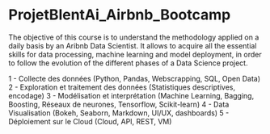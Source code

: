# ProjetBlentAi_Airbnb_Bootcamp

The objective of this course is to understand the methodology applied on a daily basis by an Aribnb Data Scientist. It allows to acquire all the essential skills for data processing, machine learning and model deployment, in order to follow the evolution of the different phases of a Data Science project.

  1 - Collecte des données (Python, Pandas, Webscrapping, SQL, Open Data)
  2 - Exploration et traitement des données (Statistiques descriptives, encodage)
  3 - Modélisation et interprétation (Machine Learning, Bagging, Boosting, Réseaux de neurones, Tensorflow, Scikit-learn)
  4 - Data Visualisation (Bokeh, Seaborn, Markdown, UI/UX, dashboards)
  5 - Déploiement sur le Cloud (Cloud, API, REST, VM)
